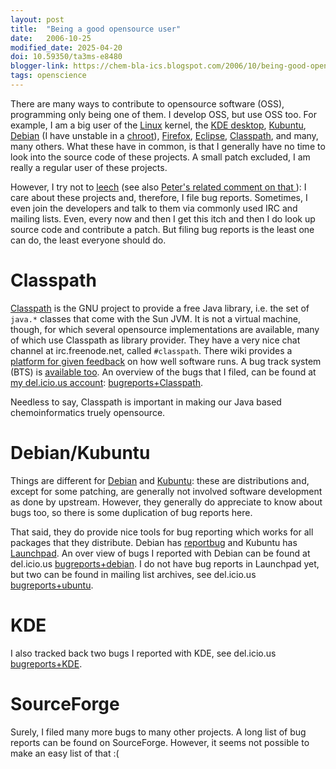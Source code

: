 ```yaml
---
layout: post
title:  "Being a good opensource user"
date:   2006-10-25
modified_date: 2025-04-20
doi: 10.59350/ta3ms-e8480
blogger-link: https://chem-bla-ics.blogspot.com/2006/10/being-good-opensource-user.html
tags: openscience
---
```


There are many ways to contribute to opensource software (OSS), programming only being one of them. I develop OSS, but use OSS too.
For example, I am a big user of the [Linux](http://www.kernel.org/) kernel, the [KDE desktop](http://www.kde.org/), [Kubuntu](http://www.kubuntu.org/),
[Debian](http://www.debian.org/) (I have unstable in a [chroot](http://www.ubuntuforums.org/showthread.php?t=24575)),
[Firefox](http://www.getfirefox.com/), [Eclipse](http://www.eclipse.org/), [Classpath](http://www.gnu.org/software/classpath/), and many,
many others. What these have in common, is that I generally have no time to look into the source code of these projects. A small patch excluded,
I am really a regular user of these projects.

However, I try not to [leech](http://en.wikipedia.org/wiki/Leech_(computing)) (see also [Peter's related comment on that <i class="fa-solid fa-recycle fa-xs"></i>](https://blogs.ch.cam.ac.uk/pmr/2006/10/01/open-source-and-the-tragedy-of-the-lurkers/)):
I care about these projects and, therefore, I file bug reports. Sometimes, I even join the developers and talk to them via commonly used IRC and
mailing lists. Even, every now and then I get this itch and then I do look up source code and contribute a patch. But filing bug reports is the
least one can do, the least everyone should do.

# Classpath

[Classpath](http://www.gnu.org/software/classpath/) is the GNU project to provide a free Java library, i.e. the set of `java.*` classes
that come with the Sun JVM. It is not a virtual machine, though, for which several opensource implementations are available, many of
which use Classpath as library provider. They have a very nice chat channel at irc.freenode.net, called `#classpath`.
There wiki provides a [platform for given feedback](http://developer.classpath.org/mediation/FreeSwingTestApps) on how well software
runs. A bug track system (BTS) is [available too](http://www.gnu.org/software/classpath/bugs.html). An overview of the bugs that I filed,
can be found at [my del.icio.us account](http://del.icio.us/egonw): [bugreports+Classpath](http://del.icio.us/egonw/bugreports%2BClasspath).

Needless to say, Classpath is important in making our Java based chemoinformatics truely opensource.

# Debian/Kubuntu

Things are different for [Debian](http://www.debian.org/) and [Kubuntu](http://www.kubuntu.org/): these are distributions and, except for
some patching, are generally not involved software development as done by upstream. However, they generally do appreciate to know about
bugs too, so there is some duplication of bug reports here.

That said, they do provide nice tools for bug reporting which works for all packages that they distribute. Debian has
[reportbug](http://packages.debian.org/reportbug) and Kubuntu has [Launchpad](http://launchpad.net/). An over view of bugs I reported with
Debian can be found at del.icio.us [bugreports+debian](http://del.icio.us/egonw/bugreports%2Bdebian). I do not have bug reports in Launchpad
yet, but two can be found in mailing list archives, see del.icio.us [bugreports+ubuntu](http://del.icio.us/egonw/bugreports%2Bubuntu).

# KDE

I also tracked back two bugs I reported with KDE, see del.icio.us [bugreports+KDE](http://del.icio.us/egonw/bugreports%2BKDE).

# SourceForge

Surely, I filed many more bugs to many other projects. A long list of bug reports can be found on SourceForge. However, it seems not
possible to make an easy list of that :(
